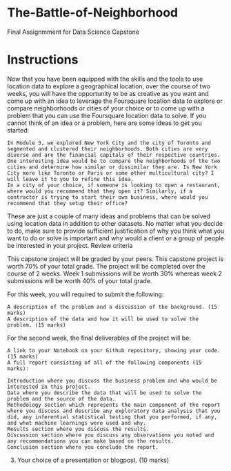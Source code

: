 # The-Battle-of-Neighborhood
Final Assignmment for Data Science Capstone
# Instructions
Now that you have been equipped with the skills and the tools to use location data to explore a geographical location, over the course of two weeks, you will have the opportunity to be as creative as you want and come up with an idea to leverage the Foursquare location data to explore or compare neighborhoods or cities of your choice or to come up with a problem that you can use the Foursquare location data to solve. If you cannot think of an idea or a problem, here are some ideas to get you started:

    In Module 3, we explored New York City and the city of Toronto and segmented and clustered their neighborhoods. Both cities are very diverse and are the financial capitals of their respective countries. One interesting idea would be to compare the neighborhoods of the two cities and determine how similar or dissimilar they are. Is New York City more like Toronto or Paris or some other multicultural city? I will leave it to you to refine this idea.
    In a city of your choice, if someone is looking to open a restaurant, where would you recommend that they open it? Similarly, if a contractor is trying to start their own business, where would you recommend that they setup their office?

These are just a couple of many ideas and problems that can be solved using location data in addition to other datasets. No matter what you decide to do, make sure to provide sufficient justification of why you think what you want to do or solve is important and why would a client or a group of people be interested in your project.
Review criteria

This capstone project will be graded by your peers. This capstone project is worth 70% of your total grade. The project will be completed over the course of 2 weeks. Week 1 submissions will be worth 30% whereas week 2 submissions will be worth 40% of your total grade.

For this week, you will required to submit the following:

    A description of the problem and a discussion of the background. (15 marks)
    A description of the data and how it will be used to solve the problem. (15 marks)

For the second week, the final deliverables of the project will be:

    A link to your Notebook on your Github repository, showing your code. (15 marks)
    A full report consisting of all of the following components (15 marks):

    Introduction where you discuss the business problem and who would be interested in this project.
    Data where you describe the data that will be used to solve the problem and the source of the data.
    Methodology section which represents the main component of the report where you discuss and describe any exploratory data analysis that you did, any inferential statistical testing that you performed, if any, and what machine learnings were used and why.
    Results section where you discuss the results.
    Discussion section where you discuss any observations you noted and any recommendations you can make based on the results.
    Conclusion section where you conclude the report.

3. Your choice of a presentation or blogpost. (10 marks)
